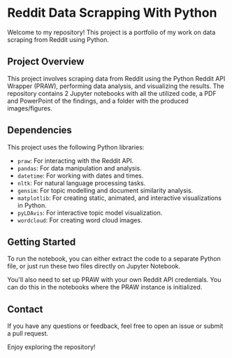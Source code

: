 # Reddit Data Scrapping With Python

Welcome to my repository! This project is a portfolio of my work on data scraping from Reddit using Python. 

## Project Overview

This project involves scraping data from Reddit using the Python Reddit API Wrapper (PRAW), performing data analysis, and visualizing the results. The repository contains 2 Jupyter notebooks with all the utilized code, a PDF and PowerPoint of the findings, and a folder with the produced images/figures.

## Dependencies

This project uses the following Python libraries:

- `praw`: For interacting with the Reddit API.
- `pandas`: For data manipulation and analysis.
- `datetime`: For working with dates and times.
- `nltk`: For natural language processing tasks.
- `gensim`: For topic modelling and document similarity analysis.
- `matplotlib`: For creating static, animated, and interactive visualizations in Python.
- `pyLDAvis`: For interactive topic model visualization.
- `wordcloud`: For creating word cloud images.

## Getting Started

To run the notebook, you can either extract the code to a separate Python file, or just run these two files directly on Jupyter Notebook.

You'll also need to set up PRAW with your own Reddit API credentials. You can do this in the notebooks where the PRAW instance is initialized.

## Contact

If you have any questions or feedback, feel free to open an issue or submit a pull request.

Enjoy exploring the repository!

<br>

